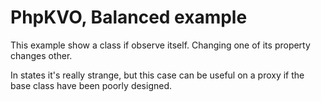 # PhpKVO, Balanced example

This example show a class if observe itself.
Changing one of its property changes other.

In states it's really strange, but this case can be useful on a proxy if the base class have been poorly designed.
